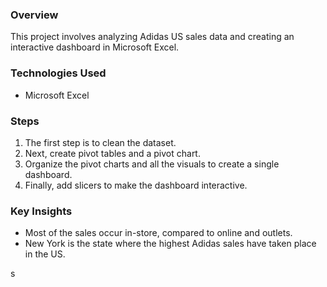 ### Overview
This project involves analyzing Adidas US sales data and creating an interactive dashboard in Microsoft Excel.

### Technologies Used
- Microsoft Excel

### Steps
1. The first step is to clean the dataset.
2. Next, create pivot tables and a pivot chart.
3. Organize the pivot charts and all the visuals to create a single dashboard.
4. Finally, add slicers to make the dashboard interactive.

### Key Insights
- Most of the sales occur in-store, compared to online and outlets.
- New York is the state where the highest Adidas sales have taken place in the US.

s